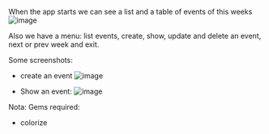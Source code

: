 When the app starts we can see a list and a table of events of this weeks
![image](https://user-images.githubusercontent.com/34756297/111917197-a8425880-8a4c-11eb-9e6c-5714cb64afca.png)

Also we have a menu: list events, create, show, update and delete an event, next or prev week and exit.

Some screenshots:
- create an event 
![image](https://user-images.githubusercontent.com/34756297/111917419-ee4bec00-8a4d-11eb-9a0f-7bc0a26b24a5.png)

- Show an event:
![image](https://user-images.githubusercontent.com/34756297/111917409-d8d6c200-8a4d-11eb-8072-42e7bc52b812.png)

Nota: 
Gems required:
- colorize

